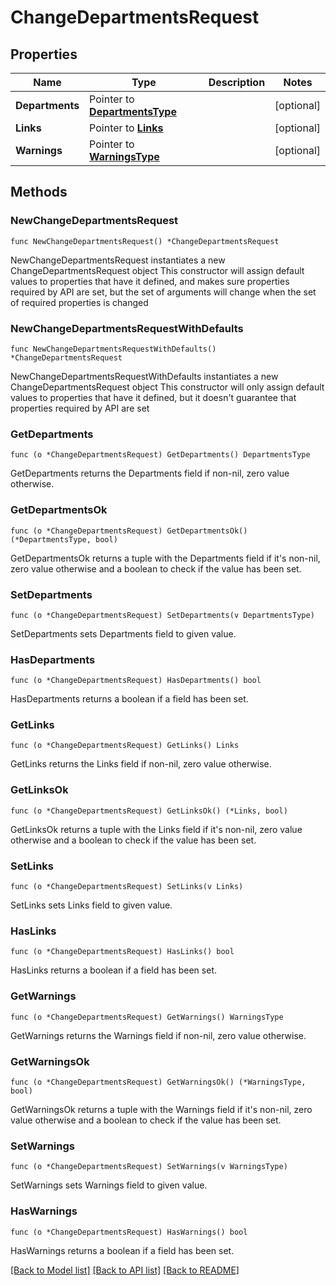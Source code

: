 # ChangeDepartmentsRequest

## Properties

Name | Type | Description | Notes
------------ | ------------- | ------------- | -------------
**Departments** | Pointer to [**DepartmentsType**](DepartmentsType.md) |  | [optional] 
**Links** | Pointer to [**Links**](Links.md) |  | [optional] 
**Warnings** | Pointer to [**WarningsType**](WarningsType.md) |  | [optional] 

## Methods

### NewChangeDepartmentsRequest

`func NewChangeDepartmentsRequest() *ChangeDepartmentsRequest`

NewChangeDepartmentsRequest instantiates a new ChangeDepartmentsRequest object
This constructor will assign default values to properties that have it defined,
and makes sure properties required by API are set, but the set of arguments
will change when the set of required properties is changed

### NewChangeDepartmentsRequestWithDefaults

`func NewChangeDepartmentsRequestWithDefaults() *ChangeDepartmentsRequest`

NewChangeDepartmentsRequestWithDefaults instantiates a new ChangeDepartmentsRequest object
This constructor will only assign default values to properties that have it defined,
but it doesn't guarantee that properties required by API are set

### GetDepartments

`func (o *ChangeDepartmentsRequest) GetDepartments() DepartmentsType`

GetDepartments returns the Departments field if non-nil, zero value otherwise.

### GetDepartmentsOk

`func (o *ChangeDepartmentsRequest) GetDepartmentsOk() (*DepartmentsType, bool)`

GetDepartmentsOk returns a tuple with the Departments field if it's non-nil, zero value otherwise
and a boolean to check if the value has been set.

### SetDepartments

`func (o *ChangeDepartmentsRequest) SetDepartments(v DepartmentsType)`

SetDepartments sets Departments field to given value.

### HasDepartments

`func (o *ChangeDepartmentsRequest) HasDepartments() bool`

HasDepartments returns a boolean if a field has been set.

### GetLinks

`func (o *ChangeDepartmentsRequest) GetLinks() Links`

GetLinks returns the Links field if non-nil, zero value otherwise.

### GetLinksOk

`func (o *ChangeDepartmentsRequest) GetLinksOk() (*Links, bool)`

GetLinksOk returns a tuple with the Links field if it's non-nil, zero value otherwise
and a boolean to check if the value has been set.

### SetLinks

`func (o *ChangeDepartmentsRequest) SetLinks(v Links)`

SetLinks sets Links field to given value.

### HasLinks

`func (o *ChangeDepartmentsRequest) HasLinks() bool`

HasLinks returns a boolean if a field has been set.

### GetWarnings

`func (o *ChangeDepartmentsRequest) GetWarnings() WarningsType`

GetWarnings returns the Warnings field if non-nil, zero value otherwise.

### GetWarningsOk

`func (o *ChangeDepartmentsRequest) GetWarningsOk() (*WarningsType, bool)`

GetWarningsOk returns a tuple with the Warnings field if it's non-nil, zero value otherwise
and a boolean to check if the value has been set.

### SetWarnings

`func (o *ChangeDepartmentsRequest) SetWarnings(v WarningsType)`

SetWarnings sets Warnings field to given value.

### HasWarnings

`func (o *ChangeDepartmentsRequest) HasWarnings() bool`

HasWarnings returns a boolean if a field has been set.


[[Back to Model list]](../README.md#documentation-for-models) [[Back to API list]](../README.md#documentation-for-api-endpoints) [[Back to README]](../README.md)


